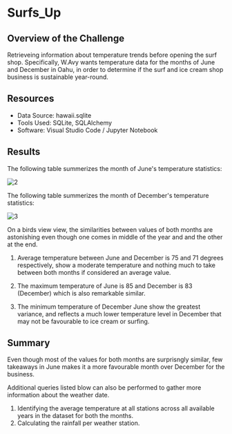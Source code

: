 # Surfs_Up

## Overview of the Challenge

Retrieveing information about temperature trends before opening the surf shop. Specifically, W.Avy wants temperature data for the months of June and December in Oahu, in order to determine if the surf and ice cream shop business is sustainable year-round.

## Resources 

* Data Source: hawaii.sqlite
* Tools Used: SQLite, SQLAlchemy 
* Software: Visual Studio Code / Jupyter Notebook

## Results

The following table summerizes the month of June's temperature statistics:

![2](https://user-images.githubusercontent.com/73450637/102510449-a20b9d00-4055-11eb-8c45-f1418d224e30.png)

The following table summerizes the month of December's temperature statistics:

![3](https://user-images.githubusercontent.com/73450637/102510502-b5b70380-4055-11eb-9a73-4907eee40871.png)

On a birds view view, the similarities between values of both months are astonishing even though one comes in middle of the year and and the other at the end.

1. Average temperature between June and December is 75 and 71 degrees respectively, show a moderate temperature and nothing much to take between both months if considered an average value.

2. The maximum temperature of June is 85 and December is 83 (December) which is also remarkable similar.

3. The minimum temperature of December June show the greatest variance, and reflects a much lower temperature level in December that may not be favourable to ice cream or surfing. 

## Summary

Even though most of the values for both months are surprisngly similar, few takeaways in June makes it a more favourable month over December for the business.

Additional queries listed blow can also be performed to gather more information about the weather date.

1. Identifying the average temperature at all stations across all available years in the dataset for both the months. 
2. Calculating the rainfall per weather station.
